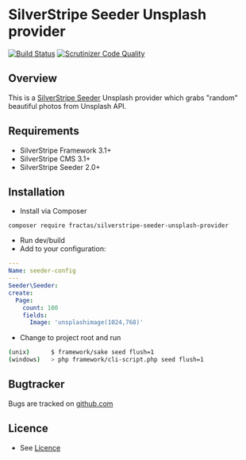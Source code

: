 # SilverStripe Seeder Unsplash provider
[![Build Status](https://scrutinizer-ci.com/g/fractaslabs/silverstripe-seeder-unsplash-provider/badges/build.png?b=3.0)](https://scrutinizer-ci.com/g/fractaslabs/silverstripe-seeder-unsplash-provider/build-status/3.0)
[![Scrutinizer Code Quality](https://scrutinizer-ci.com/g/fractaslabs/silverstripe-seeder-unsplash-provider/badges/quality-score.png?b=3.0)](https://scrutinizer-ci.com/g/fractaslabs/silverstripe-seeder-unsplash-provider/?branch=3.0)

## Overview
This is a [SilverStripe Seeder](https://github.com/littlegiant/silverstripe-seeder/) Unsplash provider which grabs "random" beautiful photos from Unsplash API.


## Requirements
 * SilverStripe Framework 3.1+
 * SilverStripe CMS 3.1+
 * SilverStripe Seeder 2.0+


## Installation
  * Install via Composer
 ```
 composer require fractas/silverstripe-seeder-unsplash-provider
 ```
  * Run dev/build
  * Add to your configuration:
 ```yaml
---
Name: seeder-config
---
Seeder\Seeder:
 create:
   Page:
     count: 100
     fields:
       Image: 'unsplashimage(1024,768)'
 ```
  * Change to project root and run
 ``` bash
 (unix)      $ framework/sake seed flush=1
 (windows)   > php framework/cli-script.php seed flush=1
 ```


 ## Bugtracker
 Bugs are tracked on [github.com](https://github.com/fractaslabs/silverstripe-seeder-unsplash-provider/issues)


 ## Licence
  * See [Licence](https://github.com/fractaslabs/silverstripe-seeder-unsplash-provider/blob/3.0/LICENSE)
